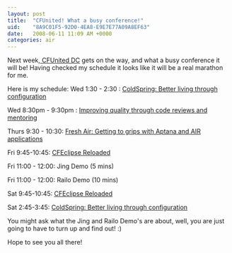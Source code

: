 ```yaml
---
layout: post
title:  "CFUnited! What a busy conference!"
uid:	"8A9C01F5-92D0-4EA8-E9E7E77A09A8EF63"
date:   2008-06-11 11:09 AM +0000
categories: air
---
```

Next week,<a href="http://cfunited.com" title="CFUnited: The Premiere ColdFusion Conference"> CFUnited DC</a> gets on the way, and what a busy conference it will be! Having checked my schedule it looks like it will be a real marathon for me. 

Here is my schedule:
Wed 1:30 - 2:30 : <a href="http://cfunited.com/go/topics/2008#topic-1599" title="CFUnited: 2008 Topics">ColdSpring: Better living through configuration</a>

Wed 8:30pm - 9:30pm : <a href="http://cfunited.com/go/topics/2008#topic-1745" title="CFUnited: 2008 Topics">Improving quality through code reviews and mentoring</a>

Thurs 9:30 - 10:30: <a href="http://cfunited.com/go/topics/2008#topic-1738" title="CFUnited: 2008 Topics">Fresh Air: Getting to grips with Aptana and AIR applications</a>

Fri 9:45-10:45: <a href="http://cfunited.com/go/topics/2008#topic-1732" title="CFUnited: 2008 Topics">CFEclipse Reloaded</a>

Fri 11:00 - 12:00: Jing Demo (5 mins)

Fri 11:00 - 12:00: Railo Demo (10 mins)

Sat 9:45-10:45: <a href="http://cfunited.com/go/topics/2008#topic-1732" title="CFUnited: 2008 Topics">CFEclipse Reloaded</a>

Sat 2:45-3:45: <a href="http://cfunited.com/go/topics/2008#topic-1599" title="CFUnited: 2008 Topics">ColdSpring: Better living through configuration</a>

You might ask what the Jing and Railo Demo's are about, well, you are just going to have to turn up and find out!  :)

Hope to see you all there!